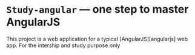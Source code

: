 # `Study-angular` — one step to master AngularJS 

This project is a web application for a typical [AngularJS][angularjs] web app. For the intership and study purpose only 

